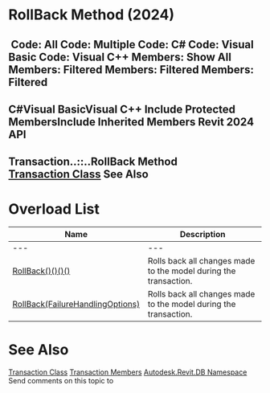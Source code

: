 # RollBack Method (2024)

﻿
 Code: All Code: Multiple Code: C# Code: Visual Basic Code: Visual C++  Members: Show All Members: Filtered Members: Filtered Members: Filtered   
---  
C#Visual BasicVisual C++
Include Protected MembersInclude Inherited Members
Revit 2024 API  
---  
Transaction..::..RollBack Method   
[Transaction Class](308ebf8d-d96d-4643-cd1d-34fffcea53fd.md "Transaction Class") See Also  
---  
# Overload List
| Name | Description |
| --- | --- |
| --- | --- | --- |
| [RollBack()()()()](bd1e69e9-961e-1c07-f70a-a29b90c6eb97.md "RollBack Method") | Rolls back all changes made to the model during the transaction. |
| [RollBack(FailureHandlingOptions)](d99de9ee-168e-a114-1255-0cea9f317efb.md "RollBack Method \(FailureHandlingOptions\)") | Rolls back all changes made to the model during the transaction. |

# See Also
[Transaction Class](308ebf8d-d96d-4643-cd1d-34fffcea53fd.md "Transaction Class")
[Transaction Members](8662608c-ff88-05be-778f-e9b80f54cb34.md "Transaction Members")
[Autodesk.Revit.DB Namespace](87546ba7-461b-c646-cbb1-2cb8f5bff8b2.md "Autodesk.Revit.DB Namespace")
Send comments on this topic to 